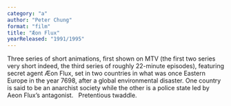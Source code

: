 ```yaml
---
category: "a"
author: "Peter Chung"
format: "film"
title: "Æon Flux"
yearReleased: "1991/1995"
---
```

Three series of short animations, first shown on MTV (the first two series very short indeed, the third series of roughly 22-minute episodes), featuring secret agent Æon Flux, set in two countries in what was once Eastern Europe in the year 7698, after a global environmental disaster. One country is said to be an anarchist society while the other is a police state led by Aeon Flux’s antagonist.
 
Pretentious twaddle.